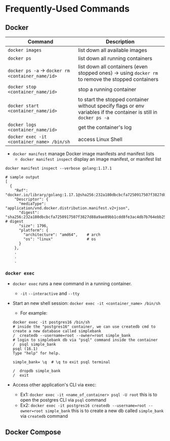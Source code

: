 # Frequently-Used Commands

## Docker

| Command                                                | Description                                                                                                       |
| ------------------------------------------------------ | ----------------------------------------------------------------------------------------------------------------- |
| `docker images`                                        | list down all available images                                                                                    |
| `docker ps`                                            | list down all running containers                                                                                  |
| `docker ps -a` &#8594; `docker rm <container_name/id>` | list down all containers (even stopped ones) &#8594; using `docker rm` to remove the stopped containers           |
| `docker stop <container_name/id>`                      | stop a running container                                                                                          |
| `docker start <container_name/id>`                     | to start the stopped container without specify flags or env variables if the container is still in `docker ps -a` |
| `docker logs <container_name/id>`                      | get the container's log                                                                                           |
| `docker exec -it <container_name> /bin/sh`             | access Linux Shell                                                                                                |

- `docker manifest` manage Docker image manifests and manifest lists
  - `docker manifest inspect` display an image manifest, or manifest list

```shell
docker manifest inspect --verbose golang:1.17.1

# sample output
[
  {
    "Ref": "docker.io/library/golang:1.17.1@sha256:232a180dbcbcfa7250917507f3827d88a9ae89bb1cdd8fe3ac4db7b764ebb25a",
    "Descriptor": {
      "mediaType": "application/vnd.docker.distribution.manifest.v2+json",
      "digest": "sha256:232a180dbcbcfa7250917507f3827d88a9ae89bb1cdd8fe3ac4db7b764ebb25a", # digest
      "size": 1796,
      "platform": {
        "architecture": "amd64",    # arch
        "os": "linux"               # os
      }
    },
    .
    .
    .

```

### `docker exec`

- `docker exec` runs a new command in a running container.
  - `-it` `--interactive` and `--tty`
- Start an new shell session: `docker exec -it <container_name> /bin/sh`

  - For example:

  ```Shell
  docker exec -it postgres16 /bin/sh
  # inside the "postgres16" container, we can use createdb cmd to create a new database called simplebank
  /  createdb --username=root --owner=root simple_bank
  # login to simplebank db via "psql" command inside the container
  /  psql simple_bank
  psql (16.1)
  Type "help" for help.

  simple_bank= \q  # \q to exit psql terminal

  /  dropdb simple_bank
  /  exit

  ```

- Access other application's CLI via exec:
  - Ex1: `docker exec -it <name_of_container> psql -U root` this is to open the postgres CLI via `psql` command
  - Ex2: `docker exec -it postgres16 createdb --username=root --owner=root simple_bank` this is to create a new db called `simple_bank` via `createdb` command

## Docker Compose
